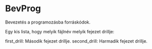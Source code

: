 # BevProg
Bevezetés a programozásba forráskódok.

Egy kis lista, hogy melyik fájlnév melyik fejezet drillje:

first_drill: Második fejezet drillje.
second_drill: Harmadik fejezet drillje.

